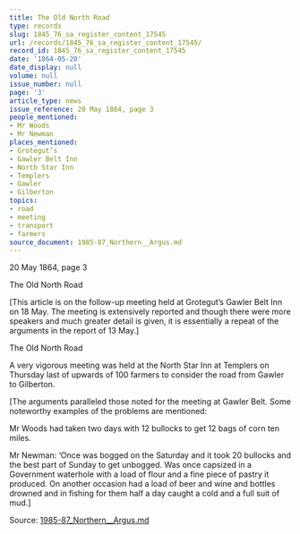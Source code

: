 ```yaml
---
title: The Old North Road
type: records
slug: 1845_76_sa_register_content_17545
url: /records/1845_76_sa_register_content_17545/
record_id: 1845_76_sa_register_content_17545
date: '1864-05-20'
date_display: null
volume: null
issue_number: null
page: '3'
article_type: news
issue_reference: 20 May 1864, page 3
people_mentioned:
- Mr Woods
- Mr Newman
places_mentioned:
- Grotegut’s
- Gawler Belt Inn
- North Star Inn
- Templers
- Gawler
- Gilberton
topics:
- road
- meeting
- transport
- farmers
source_document: 1985-87_Northern__Argus.md
---
```


20 May 1864, page 3

The Old North Road

[This article is on the follow-up meeting held at Grotegut’s Gawler Belt Inn on 18 May.  The meeting is extensively reported and though there were more speakers and much greater detail is given, it is essentially a repeat of the arguments in the report of 13 May.]

The Old North Road

A very vigorous meeting was held at the North Star Inn at Templers on Thursday last of upwards of 100 farmers to consider the road from Gawler to Gilberton.

[The arguments paralleled those noted for the meeting at Gawler Belt.  Some noteworthy examples of the problems are mentioned:

Mr Woods had taken two days with 12 bullocks to get 12 bags of corn ten miles.

Mr Newman: ‘Once was bogged on the Saturday and it took 20 bullocks and the best part of Sunday to get unbogged.  Was once capsized in a Government waterhole with a load of flour and a fine piece of pastry it produced. On another occasion had a load of beer and wine and bottles drowned and in fishing for them half a day caught a cold and a full suit of mud.]


Source: [1985-87_Northern__Argus.md](/downloads/markdown/1985-87_Northern__Argus.md)
